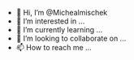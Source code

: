 - 👋 Hi, I’m @Michealmischek
- 👀 I’m interested in ...
- 🌱 I’m currently learning ...
- 💞️ I’m looking to collaborate on ...
- 📫 How to reach me ...

<!---
Michealmischek/Michealmischek is a ✨ special ✨ repository because its `README.md` (this file) appears on your GitHub profile.
You can click the Preview link to take a look at your changes.
--->
